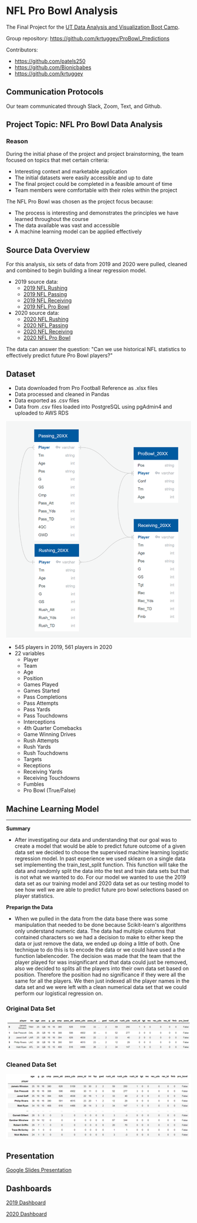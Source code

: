 # NFL Pro Bowl Analysis

The Final Project for the [UT Data Analysis and Visualization Boot Camp](https://techbootcamps.utexas.edu/data/).

Group repository: https://github.com/krtuggey/ProBowl_Predictions

Contributors:
- https://github.com/patels250
- https://github.com/Bionicbabes
- https://github.com/krtuggey

## Communication Protocols
Our team communicated through Slack, Zoom, Text, and Github.

## Project Topic: NFL Pro Bowl Data Analysis
### Reason

During the initial phase of the project and project brainstorming, the team focused on topics that met certain criteria:
- Interesting context and marketable application
- The initial datasets were easily accessible and up to date
- The final project could be completed in a feasible amount of time
- Team members were comfortable with their roles within the project

The NFL Pro Bowl was chosen as the project focus because:
- The process is interesting and demonstrates the principles we have learned throughout the course
- The data available was vast and accessible
- A machine learning model can be applied effectively

## Source Data Overview

For this analysis, six sets of data from 2019 and 2020 were pulled, cleaned and combined to begin building a linear regression model. 
- 2019 source data: 
  - [2019 NFL Rushing](https://www.pro-football-reference.com/years/2019/rushing.htm)
  - [2019 NFL Passing](https://www.pro-football-reference.com/years/2019/passing.htm)
  - [2019 NFL Receiving](https://www.pro-football-reference.com/years/2019/receiving.htm)
  - [2019 NFL Pro Bowl](https://www.pro-football-reference.com/years/2019/probowl.htm)
- 2020 source data:
  - [2020 NFL Rushing](https://www.pro-football-reference.com/years/2020/rushing.htm)
  - [2020 NFL Passing](https://www.pro-football-reference.com/years/2020/passing.htm)
  - [2020 NFL Receiving](https://www.pro-football-reference.com/years/2020/receiving.htm)
  - [2020 NFL Pro Bowl](https://www.pro-football-reference.com/years/2020/probowl.htm)

The data can answer the question: "Can we use historical NFL statistics to effectively predict future Pro Bowl players?"

## Dataset

- Data downloaded from Pro Football Reference as .xlsx files
- Data processed and cleaned in Pandas
- Data exported as .csv files
- Data from .csv files loaded into PostgreSQL using pgAdmin4 and uploaded to AWS RDS

![ERD.PNG](Resources/Images/ERD.PNG)

- 545 players in 2019, 561 players in 2020
- 22 variables
  - Player
  - Team
  - Age
  - Position
  - Games Played
  - Games Started
  - Pass Completions
  - Pass Attempts
  - Pass Yards
  - Pass Touchdowns
  - Interceptions
  - 4th Quarter Comebacks
  - Game Winning Drives
  - Rush Attempts
  - Rush Yards
  - Rush Touchdowns
  - Targets
  - Receptions
  - Receiving Yards
  - Receiving Touchdowns
  - Fumbles
  - Pro Bowl (True/False)

## Machine Learning Model

------------------------------------

**Summary**

- After investigating our data and understanding that our goal was to create a model that would be able to predict future outcome of a given data set we decided to choose the supervised machine learning logistic regression model.  In past experience we used sklearn on a single data set implementing the train_test_split function.  This function will take the data and randomly split the data into the test and train data sets but that is not what we wanted to do.  For our model we wanted to use the 2019 data set as our training model and 2020 data set as our testing model to see how well we are able to predict future pro bowl selections based on player statistics.  

**Preparign the Data**

- When we pulled in the data from the data base there was some manipulation that needed to be done because Scikit-learn's algorithms only understand numeric data.  The data had multiple columns that contained characters so we had a decision to make to either keep the data or just remove the data, we ended up doing a little of both.  One technique to do this is to encode the data or we could have used a the function labelencoder.  The decision was made that the team that the player played for was insignificant and that data could just be removed, also we decided to splits all the players into their own data set based on position.  Therefore the position had no significance if they were all the same for all the players.  We then just indexed all the player names in the data set and we were left with a clean numerical data set that we could perform our logistical regression on.  

### Original Data Set 
![preparing_data_1.PNG](https://github.com/krtuggey/ProBowl_Predictions/blob/main/Resources/Images/preparing_data_1.PNG)

### Cleaned Data Set 

![preparing_data_2.PNG](https://github.com/krtuggey/ProBowl_Predictions/blob/main/Resources/Images/preparing_data_2.PNG)



## Presentation

[Google Slides Presentation](https://docs.google.com/presentation/d/1QMTFeos1eDaJR3Kg4zpU0v_xQqYuAL53f5qtuI3LXi4/edit?usp=sharing)

## Dashboards

[2019 Dashboard](https://public.tableau.com/app/profile/sagar.patel4941/viz/ProBowl2019/2019Dashboard)

[2020 Dashboard](https://public.tableau.com/app/profile/sagar.patel4941/viz/ProBowl2020/2020Dashboard)
